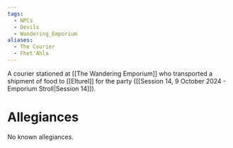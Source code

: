 ```yaml
---
tags:
  - NPCs
  - Devils
  - Wandering_Emporium
aliases:
  - The Courier
  - Fhet'Ahla
---
```

A courier stationed at [[The Wandering Emporium]] who transported a shipment of food to [[Elturel]] for the party ([[Session 14, 9 October 2024 - Emporium Stroll|Session 14]]).
# Allegiances
No known allegiances.
